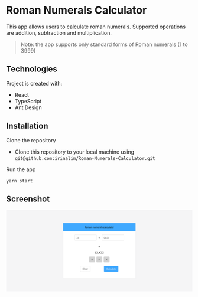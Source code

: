 # Roman Numerals Calculator
This app allows users to calculate roman numerals. Supported operations are addition, subtraction and multiplication.

> Note: the app supports only standard forms of Roman numerals (1 to 3999)

## Technologies
Project is created with:
- React
- TypeScript
- Ant Design

## Installation
Clone the repository

- Clone this repository to your local machine using `git@github.com:irinalim/Roman-Numerals-Calculator.git`

Run the app
```
yarn start
```

## Screenshot
![Screenshot](https://raw.githubusercontent.com/irinalim/Roman-Numerals-Calculator/master/src/screenshots/screenshot.png)